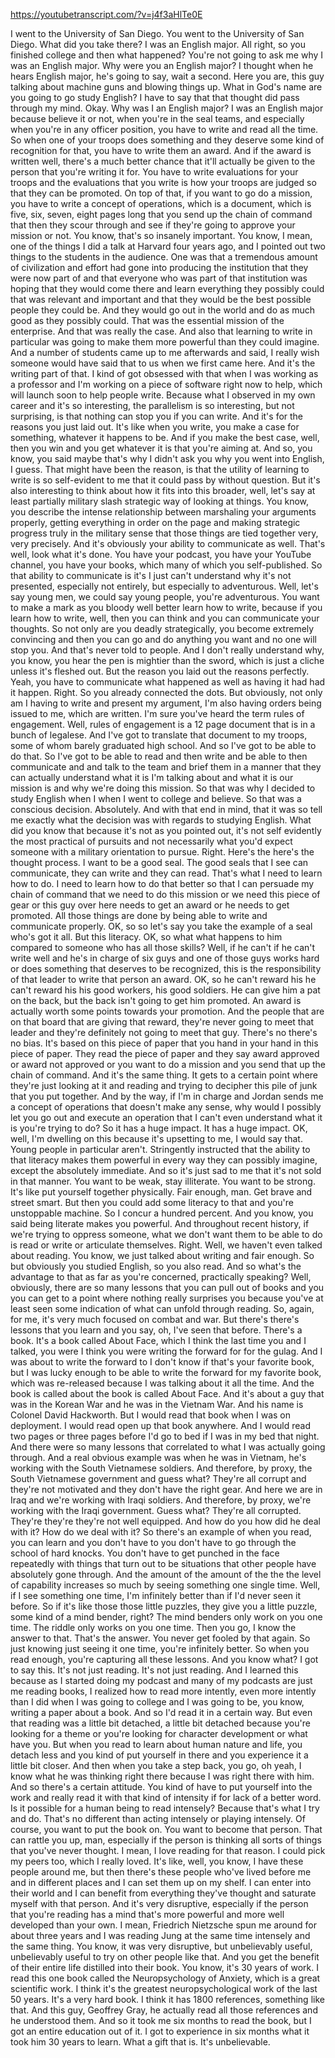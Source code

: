 https://youtubetranscript.com/?v=j4f3aHlTe0E

 I went to the University of San Diego. You went to the University of San Diego. What did you take there? I was an English major. All right, so you finished college and then what happened? You're not going to ask me why I was an English major. Why were you an English major? I thought when he hears English major, he's going to say, wait a second. Here you are, this guy talking about machine guns and blowing things up. What in God's name are you going to go study English? I have to say that that thought did pass through my mind. Okay. Why was I an English major? I was an English major because believe it or not, when you're in the seal teams, and especially when you're in any officer position, you have to write and read all the time. So when one of your troops does something and they deserve some kind of recognition for that, you have to write them an award. And if the award is written well, there's a much better chance that it'll actually be given to the person that you're writing it for. You have to write evaluations for your troops and the evaluations that you write is how your troops are judged so that they can be promoted. On top of that, if you want to go do a mission, you have to write a concept of operations, which is a document, which is five, six, seven, eight pages long that you send up the chain of command that then they scour through and see if they're going to approve your mission or not. You know, that's so insanely important. You know, I mean, one of the things I did a talk at Harvard four years ago, and I pointed out two things to the students in the audience. One was that a tremendous amount of civilization and effort had gone into producing the institution that they were now part of and that everyone who was part of that institution was hoping that they would come there and learn everything they possibly could that was relevant and important and that they would be the best possible people they could be. And they would go out in the world and do as much good as they possibly could. That was the essential mission of the enterprise. And that was really the case. And also that learning to write in particular was going to make them more powerful than they could imagine. And a number of students came up to me afterwards and said, I really wish someone would have said that to us when we first came here. And it's the writing part of that. I kind of got obsessed with that when I was working as a professor and I'm working on a piece of software right now to help, which will launch soon to help people write. Because what I observed in my own career and it's so interesting, the parallelism is so interesting, but not surprising, is that nothing can stop you if you can write. And it's for the reasons you just laid out. It's like when you write, you make a case for something, whatever it happens to be. And if you make the best case, well, then you win and you get whatever it is that you're aiming at. And so, you know, you said maybe that's why I didn't ask you why you went into English, I guess. That might have been the reason, is that the utility of learning to write is so self-evident to me that it could pass by without question. But it's also interesting to think about how it fits into this broader, well, let's say at least partially military slash strategic way of looking at things. You know, you describe the intense relationship between marshaling your arguments properly, getting everything in order on the page and making strategic progress truly in the military sense that those things are tied together very, very precisely. And it's obviously your ability to communicate as well. That's well, look what it's done. You have your podcast, you have your YouTube channel, you have your books, which many of which you self-published. So that ability to communicate is it's I just can't understand why it's not presented, especially not entirely, but especially to adventurous. Well, let's say young men, we could say young people, you're adventurous. You want to make a mark as you bloody well better learn how to write, because if you learn how to write, well, then you can think and you can communicate your thoughts. So not only are you deadly strategically, you become extremely convincing and then you can go and do anything you want and no one will stop you. And that's never told to people. And I don't really understand why, you know, you hear the pen is mightier than the sword, which is just a cliche unless it's fleshed out. But the reason you laid out the reasons perfectly. Yeah, you have to communicate what happened as well as having it had had it happen. Right. So you already connected the dots. But obviously, not only am I having to write and present my argument, I'm also having orders being issued to me, which are written. I'm sure you've heard the term rules of engagement. Well, rules of engagement is a 12 page document that is in a bunch of legalese. And I've got to translate that document to my troops, some of whom barely graduated high school. And so I've got to be able to do that. So I've got to be able to read and then write and be able to then communicate and and talk to the team and brief them in a manner that they can actually understand what it is I'm talking about and what it is our mission is and why we're doing this mission. So that was why I decided to study English when I when I went to college and believe. So that was a conscious decision. Absolutely. And with that end in mind, that it was so tell me exactly what the decision was with regards to studying English. What did you know that because it's not as you pointed out, it's not self evidently the most practical of pursuits and not necessarily what you'd expect someone with a military orientation to pursue. Right. Here's the here's the thought process. I want to be a good seal. The good seals that I see can communicate, they can write and they can read. That's what I need to learn how to do. I need to learn how to do that better so that I can persuade my chain of command that we need to do this mission or we need this piece of gear or this guy over here needs to get an award or he needs to get promoted. All those things are done by being able to write and communicate properly. OK, so so let's say you take the example of a seal who's got it all. But this literacy. OK, so what what happens to him compared to someone who has all those skills? Well, if he can't if he can't write well and he's in charge of six guys and one of those guys works hard or does something that deserves to be recognized, this is the responsibility of that leader to write that person an award. OK, so he can't reward his he can't reward his his good workers, his good soldiers. He can give him a pat on the back, but the back isn't going to get him promoted. An award is actually worth some points towards your promotion. And the people that are on that board that are giving that reward, they're never going to meet that leader and they're definitely not going to meet that guy. There's no there's no bias. It's based on this piece of paper that you hand in your hand in this piece of paper. They read the piece of paper and they say award approved or award not approved or you want to do a mission and you send that up the chain of command. And it's the same thing. It gets to a certain point where they're just looking at it and reading and trying to decipher this pile of junk that you put together. And by the way, if I'm in charge and Jordan sends me a concept of operations that doesn't make any sense, why would I possibly let you go out and execute an operation that I can't even understand what it is you're trying to do? So it has a huge impact. It has a huge impact. OK, well, I'm dwelling on this because it's upsetting to me, I would say that. Young people in particular aren't. Stringently instructed that the ability to that literacy makes them powerful in every way they can possibly imagine, except the absolutely immediate. And so it's just sad to me that it's not sold in that manner. You want to be weak, stay illiterate. You want to be strong. It's like put yourself together physically. Fair enough, man. Get brave and street smart. But then you could add some literacy to that and you're unstoppable machine. So I concur a hundred percent. And you know, you said being literate makes you powerful. And throughout recent history, if we're trying to oppress someone, what we don't want them to be able to do is read or write or articulate themselves. Right. Well, we haven't even talked about reading. You know, we just talked about writing and fair enough. So but obviously you studied English, so you also read. And so what's the advantage to that as far as you're concerned, practically speaking? Well, obviously, there are so many lessons that you can pull out of books and you you can get to a point where nothing really surprises you because you've at least seen some indication of what can unfold through reading. So, again, for me, it's very much focused on combat and war. But there's there's lessons that you learn and you say, oh, I've seen that before. There's a book. It's a book called About Face, which I think the last time you and I talked, you were I think you were writing the forward for for the gulag. And I was about to write the forward to I don't know if that's your favorite book, but I was lucky enough to be able to write the forward for my favorite book, which was re-released because I was talking about it all the time. And the book is called about the book is called About Face. And it's about a guy that was in the Korean War and he was in the Vietnam War. And his name is Colonel David Hackworth. But I would read that book when I was on deployment. I would read open up that book anywhere. And I would read two pages or three pages before I'd go to bed if I was in my bed that night. And there were so many lessons that correlated to what I was actually going through. And a real obvious example was when he was in Vietnam, he's working with the South Vietnamese soldiers. And therefore, by proxy, the South Vietnamese government and guess what? They're all corrupt and they're not motivated and they don't have the right gear. And here we are in Iraq and we're working with Iraqi soldiers. And therefore, by proxy, we're working with the Iraqi government. Guess what? They're all corrupted. They're they're they're not well equipped. And how do you how did he deal with it? How do we deal with it? So there's an example of when you read, you can learn and you don't have to you don't have to go through the school of hard knocks. You don't have to get punched in the face repeatedly with things that turn out to be situations that other people have absolutely gone through. And the amount of the amount of the the the level of capability increases so much by seeing something one single time. Well, if I see something one time, I'm infinitely better than if I'd never seen it before. So if it's like those those little puzzles, they give you a little puzzle, some kind of a mind bender, right? The mind benders only work on you one time. The riddle only works on you one time. Then you go, I know the answer to that. That's the answer. You never get fooled by that again. So just knowing just seeing it one time, you're infinitely better. So when you read enough, you're capturing all these lessons. And you know what? I got to say this. It's not just reading. It's not just reading. And I learned this because as I started doing my podcast and many of my podcasts are just me reading books, I realized how to read more intently, even more intently than I did when I was going to college and I was going to be, you know, writing a paper about a book. And so I'd read it in a certain way. But even that reading was a little bit detached, a little bit detached because you're looking for a theme or you're looking for character development or what have you. But when you read to learn about human nature and life, you detach less and you kind of put yourself in there and you experience it a little bit closer. And then when you take a step back, you go, oh yeah, I know what he was thinking right there because I was right there with him. And so there's a certain attitude. You kind of have to put yourself into the work and really read it with that kind of intensity if for lack of a better word. Is it possible for a human being to read intensely? Because that's what I try and do. That's no different than acting intensely or playing intensely. Of course, you want to put the book on. You want to become that person. That can rattle you up, man, especially if the person is thinking all sorts of things that you've never thought. I mean, I love reading for that reason. I could pick my peers too, which I really loved. It's like, well, you know, I have these people around me, but then there's these people who've lived before me and in different places and I can set them up on my shelf. I can enter into their world and I can benefit from everything they've thought and saturate myself with that person. And it's very disruptive, especially if the person that you're reading has a mind that's more powerful and more well developed than your own. I mean, Friedrich Nietzsche spun me around for about three years and I was reading Jung at the same time intensely and the same thing. You know, it was very disruptive, but unbelievably useful, unbelievably useful to try on other people like that. And you get the benefit of their entire life distilled into their book. You know, it's 30 years of work. I read this one book called the Neuropsychology of Anxiety, which is a great scientific work. I think it's the greatest neuropsychological work of the last 50 years. It's a very hard book. I think it has 1800 references, something like that. And this guy, Geoffrey Gray, he actually read all those references and he understood them. And so it took me six months to read the book, but I got an entire education out of it. I got to experience in six months what it took him 30 years to learn. What a gift that is. It's unbelievable.